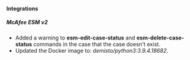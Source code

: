 
#### Integrations
##### McAfee ESM v2
- Added a warning to **esm-edit-case-status** and **esm-delete-case-status** commands in the case that the case doesn't exist.
- Updated the Docker image to: *demisto/python3:3.9.4.18682*.
